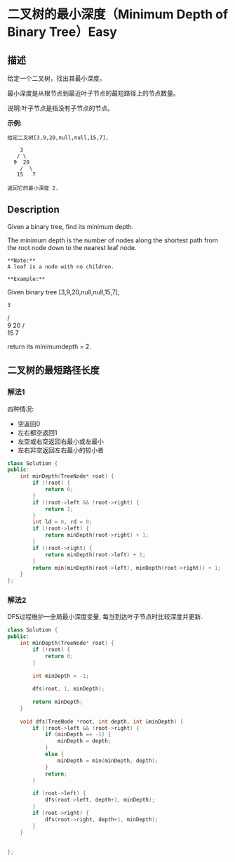 # 二叉树的最小深度（Minimum Depth of Binary Tree）Easy
## 描述
给定一个二叉树，找出其最小深度。

最小深度是从根节点到最近叶子节点的最短路径上的节点数量。

说明:叶子节点是指没有子节点的节点。

**示例:**
```
给定二叉树[3,9,20,null,null,15,7],

    3
   / \
  9  20
    /  \
   15   7

返回它的最小深度 2.
```

## Description
Given a binary tree, find its minimum depth.

The minimum depth is the number of nodes along the shortest path from the root node down to the nearest leaf node.
```
**Note:**
A leaf is a node with no children.

**Example:**
```
Given binary tree [3,9,20,null,null,15,7],


    3
   / \
  9  20
    /  \
   15   7

return its minimumdepth = 2.


## 二叉树的最短路径长度

### 解法1
四种情况:
- 空返回0
- 左右都空返回1
- 左空或右空返回右最小或左最小
- 左右非空返回左右最小的较小者
```c++
class Solution {
public:
    int minDepth(TreeNode* root) {
        if (!root) {
            return 0;
        }
        if (!root->left && !root->right) {
            return 1;
        }
        int ld = 0, rd = 0;
        if (!root->left) {
            return minDepth(root->right) + 1;
        }
        if (!root->right) {
            return minDepth(root->left) + 1;
        }
        return min(minDepth(root->left), minDepth(root->right)) + 1;
    }
};
```


### 解法2
DFS过程维护一全局最小深度变量, 每当到达叶子节点时比较深度并更新.
```c++
class Solution {
public:
    int minDepth(TreeNode* root) {
        if (!root) {
            return 0;
        }
        
        int minDepth = -1;
        
        dfs(root, 1, minDepth);
        
        return minDepth;
    }
    
    void dfs(TreeNode *root, int depth, int &minDepth) {
        if (!root->left && !root->right) {
            if (minDepth == -1) {
                minDepth = depth;
            }
            else {
                minDepth = min(minDepth, depth);
            }
            return;
        }
        
        if (root->left) {
            dfs(root->left, depth+1, minDepth);
        }
        if (root->right) {
            dfs(root->right, depth+1, minDepth);
        }
    }
    
    
};
```

